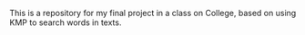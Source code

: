 This is a repository for my final project in a class on College, based on using KMP to search words in texts.
